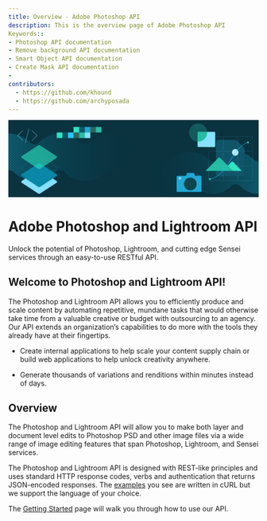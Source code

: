 ```yaml
---
title: Overview - Adobe Photoshop API
description: This is the overview page of Adobe Photoshop API
Keywords::
- Photoshop API documentation
- Remove background API documentation
- Smart Object API documentation
- Create Mask API documentation
-
contributors:
  - https://github.com/khound
  - https://github.com/archyposada
---
```


<Hero slots="image, heading, text" background="rgb(64, 34, 138)"/>

![Hero image](./hero.png)

# Adobe Photoshop and Lightroom API

Unlock the potential of Photoshop, Lightroom, and cutting edge Sensei services through an easy-to-use RESTful API.

## Welcome to Photoshop and Lightroom API!

The Photoshop and Lightroom API allows you to efficiently produce and scale content by automating repetitive, mundane tasks that would otherwise take time from a valuable creative or budget with outsourcing to an agency. Our API extends an organization’s capabilities to do more with the tools they already have at their fingertips.

- Create internal applications to help scale your content supply chain or build web applications to help unlock creativity anywhere.

- Generate thousands of variations and renditions within minutes instead of days.

## Overview

The Photoshop and Lightroom API will allow you to make both layer and document level edits to Photoshop PSD and other image files via a wide range of image editing features that span Photoshop, Lightroom, and Sensei services.

The Photoshop and Lightroom API is designed with REST-like principles and uses standard HTTP response codes, verbs and authentication that returns JSON-encoded responses. The [examples](../photoshop-api-docs/code-sample/) you see are written in cURL but we support the language of your choice.

The [Getting Started](../photoshop-api-docs/getting-started/) page will walk you through how to use our API.

<br/>
<br/>
<br/>
<br/>
